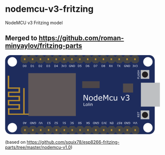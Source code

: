 # nodemcu-v3-fritzing
NodeMCU v3 Fritzing model

## Merged to https://github.com/roman-minyaylov/fritzing-parts


![NodeMCU v3.0](NodeMCUBreadboard.png)

(based on https://github.com/squix78/esp8266-fritzing-parts/tree/master/nodemcu-v1.0)
